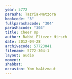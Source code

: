 ```yaml
---
year: 5772
parasha: Tazria-Metzora
bookcode: "3"
fullparashacode: "304"
parashacode: "304"
title: Cheer Up
author: Rabbi Eliezer Hirsch
date: 2012-04-28
archivecode: 57723041
filename: 5772-304-1
layout: audio
moment: 
shabbat: 
occasion: Yom haAtzmaut
---
```

